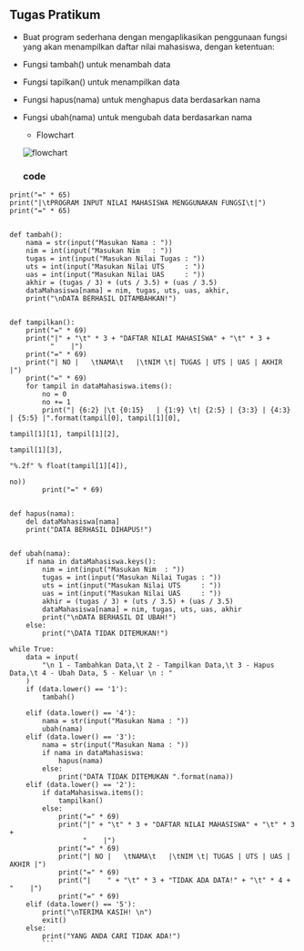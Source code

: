 ## Tugas Pratikum

- Buat program sederhana dengan mengaplikasikan penggunaan fungsi
  yang akan menampilkan daftar nilai mahasiswa, dengan ketentuan:
- Fungsi tambah() untuk menambah data
- Fungsi tapilkan() untuk menampilkan data
- Fungsi hapus(nama) untuk menghapus data berdasarkan nama
- Fungsi ubah(nama) untuk mengubah data berdasarkan nama
  
  - Flowchart
  
  ![flowchart](https://user-images.githubusercontent.com/115714443/205926673-720b7582-92c5-4edf-a612-343f7a68abc0.png)
  
  ### code
  
```dataMahasiswa = {}
print("=" * 65)
print("|\tPROGRAM INPUT NILAI MAHASISWA MENGGUNAKAN FUNGSI\t|")
print("=" * 65)


def tambah():
    nama = str(input("Masukan Nama : "))
    nim = int(input("Masukan Nim   : "))
    tugas = int(input("Masukan Nilai Tugas : "))
    uts = int(input("Masukan Nilai UTS     : "))
    uas = int(input("Masukan Nilai UAS     : "))
    akhir = (tugas / 3) + (uts / 3.5) + (uas / 3.5)
    dataMahasiswa[nama] = nim, tugas, uts, uas, akhir,
    print("\nDATA BERHASIL DITAMBAHKAN!")


def tampilkan():
    print("=" * 69)
    print("|" + "\t" * 3 + "DAFTAR NILAI MAHASISWA" + "\t" * 3 +
          "    |")
    print("=" * 69)
    print("| NO |   \tNAMA\t   |\tNIM \t| TUGAS | UTS | UAS | AKHIR |")
    print("=" * 69)
    for tampil in dataMahasiswa.items():
        no = 0
        no += 1
        print("| {6:2} |\t {0:15}   | {1:9} \t| {2:5} | {3:3} | {4:3} | {5:5} |".format(tampil[0], tampil[1][0],
                                                                                        tampil[1][1], tampil[1][2],
                                                                                        tampil[1][3],
                                                                                        "%.2f" % float(tampil[1][4]),
                                                                                        no))
        print("=" * 69)


def hapus(nama):
    del dataMahasiswa[nama]
    print("DATA BERHASIL DIHAPUS!")


def ubah(nama):
    if nama in dataMahasiswa.keys():
        nim = int(input("Masukan Nim  : "))
        tugas = int(input("Masukan Nilai Tugas : "))
        uts = int(input("Masukan Nilai UTS     : "))
        uas = int(input("Masukan Nilai UAS     : "))
        akhir = (tugas / 3) + (uts / 3.5) + (uas / 3.5)
        dataMahasiswa[nama] = nim, tugas, uts, uas, akhir
        print("\nDATA BERHASIL DI UBAH!")
    else:
        print("\DATA TIDAK DITEMUKAN!")

while True:
    data = input(
        "\n 1 - Tambahkan Data,\t 2 - Tampilkan Data,\t 3 - Hapus Data,\t 4 - Ubah Data, 5 - Keluar \n : "
    )
    if (data.lower() == '1'):
        tambah()

    elif (data.lower() == '4'):
        nama = str(input("Masukan Nama : "))
        ubah(nama)
    elif (data.lower() == '3'):
        nama = str(input("Masukan Nama : "))
        if nama in dataMahasiswa:
            hapus(nama)
        else:
            print("DATA TIDAK DITEMUKAN ".format(nama))
    elif (data.lower() == '2'):
        if dataMahasiswa.items():
            tampilkan()
        else:
            print("=" * 69)
            print("|" + "\t" * 3 + "DAFTAR NILAI MAHASISWA" + "\t" * 3 +
                  "    |")
            print("=" * 69)
            print("| NO |   \tNAMA\t   |\tNIM \t| TUGAS | UTS | UAS | AKHIR |")
            print("=" * 69)
            print("|    " + "\t" * 3 + "TIDAK ADA DATA!" + "\t" * 4 + "    |")
            print("=" * 69)
    elif (data.lower() == '5'):
        print("\nTERIMA KASIH! \n")
        exit()
    else:
        print("YANG ANDA CARI TIDAK ADA!")
        ```
